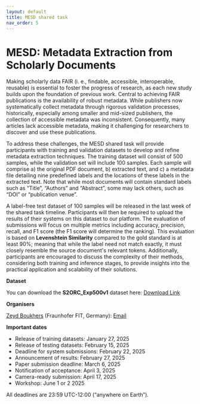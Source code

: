 ```yaml
---
layout: default
title: MESD shared task
nav_order: 5
---
```


# MESD: Metadata Extraction from Scholarly Documents

Making scholarly data FAIR (i. e., findable, accessible, interoperable, reusable) is essential to foster the progress of research, as each new study builds upon the foundation of previous work. Central to achieving FAIR publications is the availability of robust metadata. While publishers now systematically collect metadata through rigorous validation processes, historically, especially among smaller and mid-sized publishers, the collection of accessible metadata was inconsistent. Consequently, many articles lack accessible metadata, making it challenging for researchers to discover and use these publications.

To address these challenges, the MESD shared task will provide participants with training and validation datasets to develop and refine metadata extraction techniques. The training dataset will consist of 500 samples, while the validation set will include 100 samples. Each sample will comprise a) the original PDF document, b) extracted text, and c) a metadata file detailing nine predefined labels and the locations of these labels in the extracted text. Note that while most documents will contain standard labels such as “Title”, “Authors” and “Abstract”, some may lack others, such as “DOI” or “publication venue”.

A label-free test dataset of 100 samples will be released in the last week of the shared task timeline. Participants will then be required to upload the results of their systems on this dataset to our platform. The evaluation of submissions will focus on multiple metrics including accuracy, precision, recall, and F1 score (the F1 score will determine the ranking). This evaluation is based on **Levenshtein Similarity** compared to the gold standard is at least 90%; meaning that while the label need not match exactly, it must closely resemble the source document's relevant tokens. Additionally, participants are encouraged to discuss the complexity of their methods, considering both training and inference stages, to provide insights into the practical application and scalability of their solutions.

**Dataset**

You can download the **S2ORC_Exp500v1** dataset here: [Download Link](https://github.com/zeyd31/S2ORC_Exp500v1)

**Organisers**

[Zeyd Boukhers](https://fit.fraunhofer.de/fdda) (Fraunhofer FIT, Germany): [Email](zeyd.boukhers@fit.fraunhofer.de)

**Important dates**

* Release of training datasets: January 27, 2025
* Release of testing datasets: February 15, 2025
* Deadline for system submissions: February 22, 2025
* Announcement of results: February 27, 2025
* Paper submission deadline: March 6, 2025
* Notification of acceptance: April 3, 2025
* Camera-ready submission: April 17, 2025
* Workshop: June 1 or 2 2025

All deadlines are 23:59 UTC-12:00 (“anywhere on Earth”).
